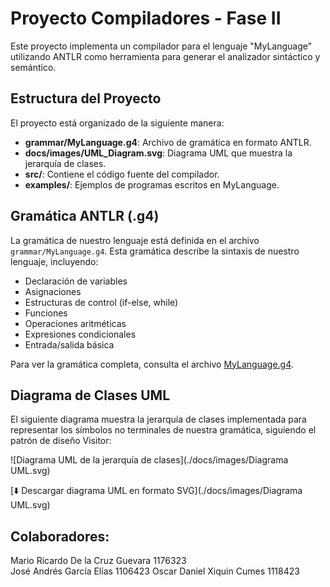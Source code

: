 # Proyecto Compiladores - Fase II

Este proyecto implementa un compilador para el lenguaje "MyLanguage" utilizando ANTLR como herramienta para generar el analizador sintáctico y semántico.

## Estructura del Proyecto

El proyecto está organizado de la siguiente manera:

- **grammar/MyLanguage.g4**: Archivo de gramática en formato ANTLR.
- **docs/images/UML_Diagram.svg**: Diagrama UML que muestra la jerarquía de clases.
- **src/**: Contiene el código fuente del compilador.
- **examples/**: Ejemplos de programas escritos en MyLanguage.

## Gramática ANTLR (.g4)

La gramática de nuestro lenguaje está definida en el archivo `grammar/MyLanguage.g4`. Esta gramática describe la sintaxis de nuestro lenguaje, incluyendo:

- Declaración de variables
- Asignaciones
- Estructuras de control (if-else, while)
- Funciones
- Operaciones aritméticas
- Expresiones condicionales
- Entrada/salida básica

Para ver la gramática completa, consulta el archivo [MyLanguage.g4](./grammar/MyLanguage.g4).

## Diagrama de Clases UML

El siguiente diagrama muestra la jerarquía de clases implementada para representar los símbolos no terminales de nuestra gramática, siguiendo el patrón de diseño Visitor:

![Diagrama UML de la jerarquía de clases](./docs/images/Diagrama UML.svg)

[⬇️ Descargar diagrama UML en formato SVG](./docs/images/Diagrama UML.svg)

## Colaboradores:

Mario Ricardo De la Cruz Guevara 1176323  
José Andrés García Elías 1106423 
Oscar Daniel Xiquin Cumes 1118423 

